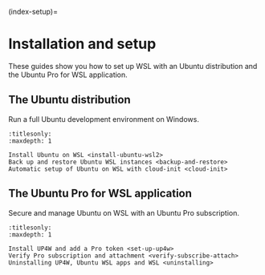 (index-setup)=

# Installation and setup

These guides show you how to set up WSL with an Ubuntu distribution and the
Ubuntu Pro for WSL application.

## The Ubuntu distribution

Run a full Ubuntu development environment on Windows.

```{toctree}
:titlesonly:
:maxdepth: 1

Install Ubuntu on WSL <install-ubuntu-wsl2>
Back up and restore Ubuntu WSL instances <backup-and-restore>
Automatic setup of Ubuntu on WSL with cloud-init <cloud-init>
```

## The Ubuntu Pro for WSL application

Secure and manage Ubuntu on WSL with an Ubuntu Pro subscription.

```{toctree}
:titlesonly:
:maxdepth: 1

Install UP4W and add a Pro token <set-up-up4w>
Verify Pro subscription and attachment <verify-subscribe-attach>
Uninstalling UP4W, Ubuntu WSL apps and WSL <uninstalling>
```


